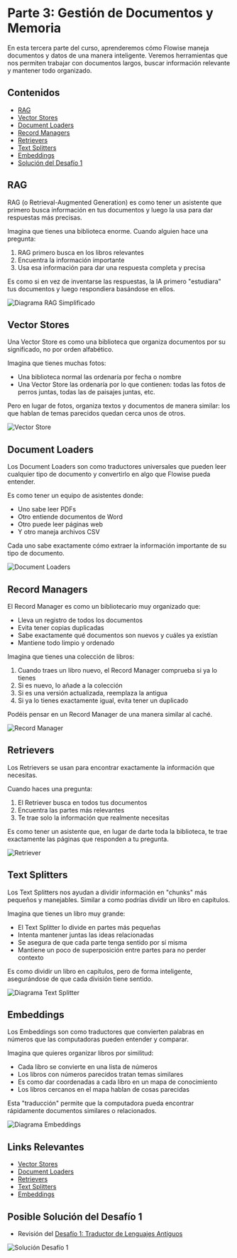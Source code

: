 # Parte 3: Gestión de Documentos y Memoria

En esta tercera parte del curso, aprenderemos cómo Flowise maneja documentos y datos de una manera inteligente. Veremos herramientas que nos permiten trabajar con documentos largos, buscar información relevante y mantener todo organizado.

## Contenidos

- [RAG](#rag)
- [Vector Stores](#vector-stores)
- [Document Loaders](#document-loaders)
- [Record Managers](#record-managers)
- [Retrievers](#retrievers)
- [Text Splitters](#text-splitters)
- [Embeddings](#embeddings)
- [Solución del Desafío 1](#posible-solución-del-desafío-1)
## RAG

RAG (o Retrieval-Augmented Generation) es como tener un asistente que primero busca información en tus documentos y luego la usa para dar respuestas más precisas.

Imagina que tienes una biblioteca enorme. Cuando alguien hace una pregunta:
1. RAG primero busca en los libros relevantes
2. Encuentra la información importante
3. Usa esa información para dar una respuesta completa y precisa

Es como si en vez de inventarse las respuestas, la IA primero "estudiara" tus documentos y luego respondiera basándose en ellos.

![Diagrama RAG Simplificado](../../.gitbook/assets/partes/parte3/RAG.png)

## Vector Stores

Una Vector Store es como una biblioteca que organiza documentos por su significado, no por orden alfabético.

Imagina que tienes muchas fotos:
- Una biblioteca normal las ordenaría por fecha o nombre
- Una Vector Store las ordenaría por lo que contienen: todas las fotos de perros juntas, todas las de paisajes juntas, etc.

Pero en lugar de fotos, organiza textos y documentos de manera similar: los que hablan de temas parecidos quedan cerca unos de otros.

![Vector Store](../../.gitbook/assets/partes/parte3/VectorStore1.png)

## Document Loaders

Los Document Loaders son como traductores universales que pueden leer cualquier tipo de documento y convertirlo en algo que Flowise pueda entender.

Es como tener un equipo de asistentes donde:
- Uno sabe leer PDFs
- Otro entiende documentos de Word
- Otro puede leer páginas web
- Y otro maneja archivos CSV

Cada uno sabe exactamente cómo extraer la información importante de su tipo de documento.

![Document Loaders](../../.gitbook/assets/partes/parte3/DocumentLoaders.png)

## Record Managers

El Record Manager es como un bibliotecario muy organizado que:
- Lleva un registro de todos los documentos
- Evita tener copias duplicadas
- Sabe exactamente qué documentos son nuevos y cuáles ya existían
- Mantiene todo limpio y ordenado

Imagina que tienes una colección de libros:
1. Cuando traes un libro nuevo, el Record Manager comprueba si ya lo tienes
2. Si es nuevo, lo añade a la colección
3. Si es una versión actualizada, reemplaza la antigua
4. Si ya lo tienes exactamente igual, evita tener un duplicado

Podéis pensar en un Record Manager de una manera similar al caché.

![Record Manager](../../.gitbook/assets/partes/parte3/RecordManager.png)

## Retrievers

Los Retrievers se usan para encontrar exactamente la información que necesitas.

Cuando haces una pregunta:
1. El Retriever busca en todos tus documentos
2. Encuentra las partes más relevantes
3. Te trae solo la información que realmente necesitas

Es como tener un asistente que, en lugar de darte toda la biblioteca, te trae exactamente las páginas que responden a tu pregunta.

![Retriever](../../.gitbook/assets/partes/parte3/Retriever.png)

## Text Splitters

Los Text Splitters nos ayudan a dividir información en "chunks" más pequeños y manejables. Similar a como podrías dividir un libro en capítulos.

Imagina que tienes un libro muy grande:
- El Text Splitter lo divide en partes más pequeñas
- Intenta mantener juntas las ideas relacionadas
- Se asegura de que cada parte tenga sentido por sí misma
- Mantiene un poco de superposición entre partes para no perder contexto

Es como dividir un libro en capítulos, pero de forma inteligente, asegurándose de que cada división tiene sentido.

![Diagrama Text Splitter](../../.gitbook/assets/partes/parte3/TextSplitter.png)

## Embeddings

Los Embeddings son como traductores que convierten palabras en números que las computadoras pueden entender y comparar.

Imagina que quieres organizar libros por similitud:
- Cada libro se convierte en una lista de números
- Los libros con números parecidos tratan temas similares
- Es como dar coordenadas a cada libro en un mapa de conocimiento
- Los libros cercanos en el mapa hablan de cosas parecidas

Esta "traducción" permite que la computadora pueda encontrar rápidamente documentos similares o relacionados.

![Diagrama Embeddings](../../.gitbook/assets/partes/parte3/Embeddings.png)

## Links Relevantes

- [Vector Stores](../../integraciones/langchain/vector-stores/README.md)
- [Document Loaders](../../integraciones/langchain/document-loaders/README.md)
- [Retrievers](../../integraciones/langchain/retrievers/README.md)
- [Text Splitters](../../integraciones/langchain/text-splitters/README.md)
- [Embeddings](../../integraciones/langchain/embeddings/README.md)

## Posible Solución del Desafío 1

- Revisión del [Desafío 1: Traductor de Lenguajes Antiguos](../../partes/parte-2/desafios/index.md)

![Solución Desafío 1](../../.gitbook/assets/partes/parte3/Desafio1.png)
